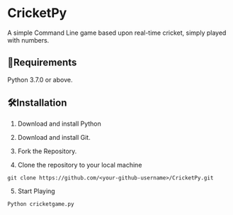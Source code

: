 # CricketPy

A simple Command Line game based upon real-time cricket, simply played with numbers.

## 🌱Requirements

Python 3.7.0 or above.

## 🛠️Installation

  1. Download and install Python
  
  2. Download and install Git.
  
  3. Fork the Repository.
  
  4. Clone the repository to your local machine

    git clone https://github.com/<your-github-username>/CricketPy.git
    
  5. Start Playing 

    Python cricketgame.py
